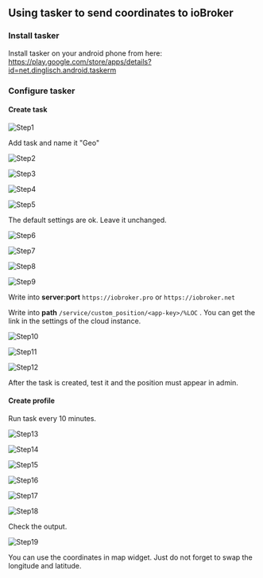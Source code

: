 ## Using tasker to send coordinates to ioBroker

### Install tasker

Install tasker on your android phone from here: https://play.google.com/store/apps/details?id=net.dinglisch.android.taskerm

### Configure tasker

#### Create task

![Step1](tasker1.png)

Add task and name it "Geo"

![Step2](tasker2.png)

![Step3](tasker3.png)

![Step4](tasker4.png)

![Step5](tasker5.png)

The default settings are ok. Leave it unchanged.

![Step6](tasker6.png)

![Step7](tasker7.png)

![Step8](tasker8.png)

![Step9](tasker9.png)

Write into **server:port** ```https://iobroker.pro``` or ```https://iobroker.net```

Write into **path**  ```/service/custom_position/<app-key>/%LOC``` . You can get the link in the settings of the cloud instance.

![Step10](tasker10.png)

![Step11](tasker11.png)

![Step12](tasker12.png)

After the task is created, test it and the position must appear in admin.

#### Create profile

Run task every 10 minutes.

![Step13](tasker13.png)

![Step14](tasker14.png)

![Step15](tasker15.png)

![Step16](tasker16.png)

![Step17](tasker17.png)

![Step18](tasker18.png)

Check the output.

![Step19](tasker19.png)

You can use the coordinates in map widget. Just do not forget to swap the longitude and latitude.